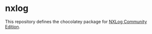 # nxlog

This repository defines the chocolatey package for [NXLog Community Edition](https://chocolatey.org/packages/nxlog-ce).

